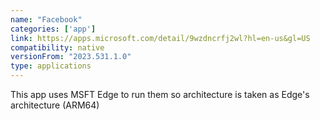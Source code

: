 ```yaml
---
name: "Facebook"
categories: ['app']
link: https://apps.microsoft.com/detail/9wzdncrfj2wl?hl=en-us&gl=US
compatibility: native
versionFrom: "2023.531.1.0"
type: applications
---
```


This app uses MSFT Edge to run them so architecture is taken as Edge's architecture (ARM64)